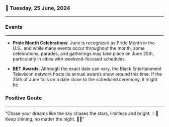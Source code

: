 ### 📅 Tuesday, 25 June, 2024
------
### Events
------
- **Pride Month Celebrations**: June is recognized as Pride Month in the U.S., and while many events occur throughout the month, some celebrations, parades, and gatherings may take place on June 25th, particularly in cities with weekend-focused schedules.

- **BET Awards**: Although the exact date can vary, the Black Entertainment Television network hosts its annual awards show around this time. If the 25th of June falls on a date close to the scheduled ceremony, it might be
### Positive Qoute
------
"Chase your dreams like the sky chases the stars, limitless and bright. ✨🚀 Keep shining, no matter the night. 🌟💫"
